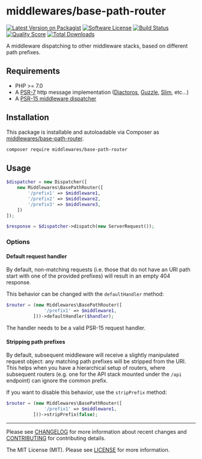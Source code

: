 # middlewares/base-path-router

[![Latest Version on Packagist][ico-version]][link-packagist]
[![Software License][ico-license]](LICENSE)
[![Build Status][ico-travis]][link-travis]
[![Quality Score][ico-scrutinizer]][link-scrutinizer]
[![Total Downloads][ico-downloads]][link-downloads]

A middleware dispatching to other middleware stacks, based on different path prefixes.

## Requirements

* PHP >= 7.0
* A [PSR-7](https://packagist.org/providers/psr/http-message-implementation) http message implementation ([Diactoros](https://github.com/zendframework/zend-diactoros), [Guzzle](https://github.com/guzzle/psr7), [Slim](https://github.com/slimphp/Slim), etc...)
* A [PSR-15 middleware dispatcher](https://github.com/middlewares/awesome-psr15-middlewares#dispatcher)

## Installation

This package is installable and autoloadable via Composer as [middlewares/base-path-router](https://packagist.org/packages/middlewares/base-path-router).

```sh
composer require middlewares/base-path-router
```

## Usage

```php
$dispatcher = new Dispatcher([
    new Middlewares\BasePathRouter([
        '/prefix1' => $middleware1,
        '/prefix2' => $middleware2,
        '/prefix3' => $middleware3,
    ])
]);

$response = $dispatcher->dispatch(new ServerRequest());
```

### Options

#### Default request handler

By default, non-matching requests (i.e. those that do not have an URI path start with one of the provided prefixes) will result in an empty 404 response.

This behavior can be changed with the `defaultHandler` method:

```php
$router = (new Middlewares\BasePathRouter([
              '/prefix1' => $middleware1,
          ]))->defaultHandler($handler);
```

The handler needs to be a valid PSR-15 request handler.

#### Stripping path prefixes

By default, subsequent middleware will receive a slightly manipulated request object: any matching path prefixes will be stripped from the URI.
This helps when you have a hierarchical setup of routers, where subsequent routers (e.g. one for the API stack mounted under the `/api` endpoint) can ignore the common prefix.

If you want to disable this behavior, use the `stripPrefix` method:

```php
$router = (new Middlewares\BasePathRouter([
              '/prefix1' => $middleware1,
          ]))->stripPrefix(false);
```

---

Please see [CHANGELOG](CHANGELOG.md) for more information about recent changes and [CONTRIBUTING](CONTRIBUTING.md) for contributing details.

The MIT License (MIT). Please see [LICENSE](LICENSE) for more information.

[ico-version]: https://img.shields.io/packagist/v/middlewares/base-path-router.svg?style=flat-square
[ico-license]: https://img.shields.io/badge/license-MIT-brightgreen.svg?style=flat-square
[ico-travis]: https://img.shields.io/travis/middlewares/base-path-router/master.svg?style=flat-square
[ico-scrutinizer]: https://img.shields.io/scrutinizer/g/middlewares/base-path-router.svg?style=flat-square
[ico-downloads]: https://img.shields.io/packagist/dt/middlewares/base-path-router.svg?style=flat-square

[link-packagist]: https://packagist.org/packages/middlewares/base-path-router
[link-travis]: https://travis-ci.org/middlewares/base-path-router
[link-scrutinizer]: https://scrutinizer-ci.com/g/middlewares/base-path-router
[link-downloads]: https://packagist.org/packages/middlewares/base-path-router
